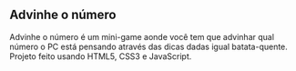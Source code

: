## Advinhe o número

Advinhe o número é um mini-game aonde você tem que advinhar qual número o PC está pensando através das dicas dadas igual batata-quente. Projeto feito usando HTML5, CSS3 e JavaScript.
